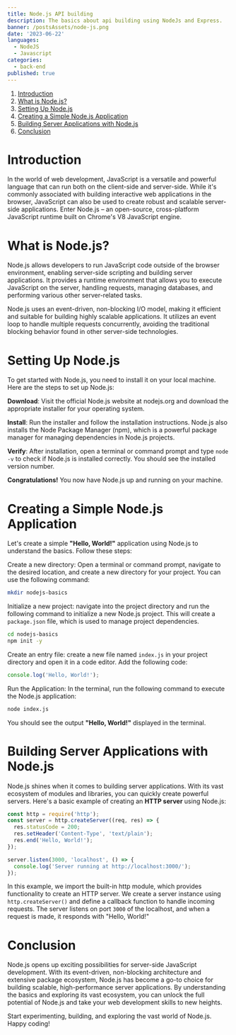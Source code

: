 ```yaml
---
title: Node.js API building
description: The basics about api building using NodeJs and Express.
banner: /postsAssets/node-js.png
date: '2023-06-22'
languages:
  - NodeJS
  - Javascript
categories:
  - back-end
published: true
---
```


<script>
  import { Link } from '$lib/components';
</script>

1. [Introduction](#introduction)
2. [What is Node.js?](#what-is-nodejs)
3. [Setting Up Node.js](#setting-up-nodejs)
4. [Creating a Simple Node.js Application](#creating-a-simple-nodejs-application)
5. [Building Server Applications with Node.js](#building-server-applications-with-nodejs)
6. [Conclusion](#conclusion)

# Introduction

In the world of web development, JavaScript is a versatile and powerful language that can run both on the client-side and server-side. While it's commonly associated with building interactive web applications in the browser, JavaScript can also be used to create robust and scalable server-side applications. Enter Node.js – an open-source, cross-platform JavaScript runtime built on Chrome's V8 JavaScript engine.

# What is Node.js?

Node.js allows developers to run JavaScript code outside of the browser environment, enabling server-side scripting and building server applications. It provides a runtime environment that allows you to execute JavaScript on the server, handling requests, managing databases, and performing various other server-related tasks.

Node.js uses an event-driven, non-blocking I/O model, making it efficient and suitable for building highly scalable applications. It utilizes an event loop to handle multiple requests concurrently, avoiding the traditional blocking behavior found in other server-side technologies.

# Setting Up Node.js

To get started with Node.js, you need to install it on your local machine. Here are the steps to set up Node.js:

**Download**: Visit the official <Link href="https://nodejs.org/">Node.js</Link> website at nodejs.org and download the appropriate installer for your operating system.

**Install**: Run the installer and follow the installation instructions. Node.js also installs the <Link href="https://www.npmjs.com/">Node Package Manager</Link> (npm), which is a powerful package manager for managing dependencies in Node.js projects.

**Verify**: After installation, open a terminal or command prompt and type `node -v` to check if Node.js is installed correctly. You should see the installed version number.

**Congratulations!** You now have Node.js up and running on your machine.

# Creating a Simple Node.js Application

Let's create a simple **"Hello, World!"** application using Node.js to understand the basics. Follow these steps:

Create a new directory: Open a terminal or command prompt, navigate to the desired location, and create a new directory for your project. You can use the following command:

```bash
mkdir nodejs-basics
```

Initialize a new project: navigate into the project directory and run the following command to initialize a new Node.js project. This will create a `package.json` file, which is used to manage project dependencies.

```bash
cd nodejs-basics
npm init -y
```

Create an entry file: create a new file named `index.js` in your project directory and open it in a code editor. Add the following code:

```js
console.log('Hello, World!');
```

Run the Application: In the terminal, run the following command to execute the Node.js application:

```bash
node index.js
```

You should see the output **"Hello, World!"** displayed in the terminal.

# Building Server Applications with Node.js

Node.js shines when it comes to building server applications. With its vast ecosystem of modules and libraries, you can quickly create powerful servers. Here's a basic example of creating an **HTTP server** using Node.js:

```js
const http = require('http');
const server = http.createServer((req, res) => {
  res.statusCode = 200;
  res.setHeader('Content-Type', 'text/plain');
  res.end('Hello, World!');
});
```

```js
server.listen(3000, 'localhost', () => {
  console.log('Server running at http://localhost:3000/');
});
```

In this example, we import the built-in http module, which provides functionality to create an HTTP server. We create a server instance using `http.createServer()` and define a callback function to handle incoming requests. The server listens on port `3000` of the localhost, and when a request is made, it responds with "Hello, World!"

# Conclusion

Node.js opens up exciting possibilities for server-side JavaScript development. With its event-driven, non-blocking architecture and extensive package ecosystem, Node.js has become a go-to choice for building scalable, high-performance server applications. By understanding the basics and exploring its vast ecosystem, you can unlock the full potential of Node.js and take your web development skills to new heights.

Start experimenting, building, and exploring the vast world of Node.js. Happy coding!
